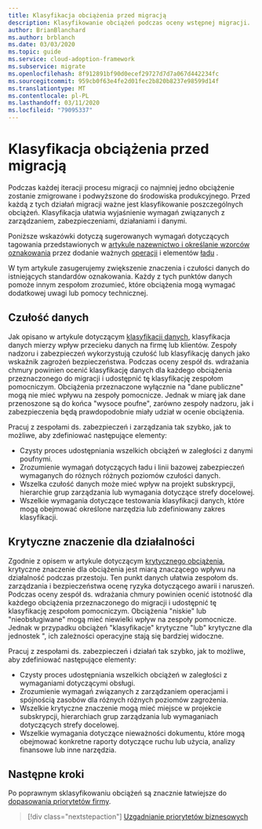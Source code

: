 ```yaml
---
title: Klasyfikacja obciążenia przed migracją
description: Klasyfikowanie obciążeń podczas oceny wstępnej migracji.
author: BrianBlanchard
ms.author: brblanch
ms.date: 03/03/2020
ms.topic: guide
ms.service: cloud-adoption-framework
ms.subservice: migrate
ms.openlocfilehash: 8f912891bf90d0ecef29727d7d7a067d442234fc
ms.sourcegitcommit: 959cb0f63e4fe2d01fec2b820b8237e98599d14f
ms.translationtype: MT
ms.contentlocale: pl-PL
ms.lasthandoff: 03/11/2020
ms.locfileid: "79095337"
---
```

# <a name="workload-classification-before-migration"></a>Klasyfikacja obciążenia przed migracją

Podczas każdej iteracji procesu migracji co najmniej jedno obciążenie zostanie zmigrowane i podwyższone do środowiska produkcyjnego. Przed każdą z tych działań migracji ważne jest klasyfikowanie poszczególnych obciążeń. Klasyfikacja ułatwia wyjaśnienie wymagań związanych z zarządzaniem, zabezpieczeniami, działaniami i danymi.

Poniższe wskazówki dotyczą sugerowanych wymagań dotyczących tagowania przedstawionych w [artykule nazewnictwo i określanie wzorców oznakowania](../../../ready/azure-best-practices/naming-and-tagging.md#metadata-tags) przez dodanie ważnych [operacji](../../../manage/considerations/criticality.md#criticality-scale) i elementów [ładu](../../../govern/guides/complex/prescriptive-guidance.md#resource-tagging) .

W tym artykule zasugerujemy zwiększenie znaczenia i czułości danych do istniejących standardów oznakowania. Każdy z tych punktów danych pomoże innym zespołom zrozumieć, które obciążenia mogą wymagać dodatkowej uwagi lub pomocy technicznej.

## <a name="data-sensitivity"></a>Czułość danych

Jak opisano w artykule dotyczącym [klasyfikacji danych](../../../govern/policy-compliance/data-classification.md), klasyfikacja danych mierzy wpływ przecieku danych na firmę lub klientów. Zespoły nadzoru i zabezpieczeń wykorzystują czułość lub klasyfikację danych jako wskaźnik zagrożeń bezpieczeństwa. Podczas oceny zespół ds. wdrażania chmury powinien ocenić klasyfikację danych dla każdego obciążenia przeznaczonego do migracji i udostępnić tę klasyfikację zespołom pomocniczym. Obciążenia przeznaczone wyłącznie na "dane publiczne" mogą nie mieć wpływu na zespoły pomocnicze. Jednak w miarę jak dane przenoszone są do końca "wysoce poufne", zarówno zespoły nadzoru, jak i zabezpieczenia będą prawdopodobnie miały udział w ocenie obciążenia.

Pracuj z zespołami ds. zabezpieczeń i zarządzania tak szybko, jak to możliwe, aby zdefiniować następujące elementy:

- Czysty proces udostępniania wszelkich obciążeń w zaległości z danymi poufnymi.
- Zrozumienie wymagań dotyczących ładu i linii bazowej zabezpieczeń wymaganych do różnych różnych poziomów czułości danych.
- Wszelka czułość danych może mieć wpływ na projekt subskrypcji, hierarchie grup zarządzania lub wymagania dotyczące strefy docelowej.
- Wszelkie wymagania dotyczące testowania klasyfikacji danych, które mogą obejmować określone narzędzia lub zdefiniowany zakres klasyfikacji.

## <a name="mission-criticality"></a>Krytyczne znaczenie dla działalności

Zgodnie z opisem w artykule dotyczącym [krytycznego obciążenia](../../../manage/considerations/criticality.md), krytyczne znaczenie dla obciążenia jest miarą znaczącego wpływu na działalność podczas przestoju. Ten punkt danych ułatwia zespołom ds. zarządzania i bezpieczeństwa ocenę ryzyka dotyczącego awarii i naruszeń. Podczas oceny zespół ds. wdrażania chmury powinien ocenić istotność dla każdego obciążenia przeznaczonego do migracji i udostępnić tę klasyfikację zespołom pomocniczym. Obciążenia "niskie" lub "nieobsługiwane" mogą mieć niewielki wpływ na zespoły pomocnicze. Jednak w przypadku obciążeń "klasyfikacje" krytyczne "lub" krytyczne dla jednostek ", ich zależności operacyjne stają się bardziej widoczne.

Pracuj z zespołami ds. zabezpieczeń i działań tak szybko, jak to możliwe, aby zdefiniować następujące elementy:

- Czysty proces udostępniania wszelkich obciążeń w zaległości z wymaganiami dotyczącymi obsługi.
- Zrozumienie wymagań związanych z zarządzaniem operacjami i spójnością zasobów dla różnych różnych poziomów zagrożenia.
- Wszelkie krytyczne znaczenie mogą mieć miejsce w projekcie subskrypcji, hierarchiach grup zarządzania lub wymaganiach dotyczących strefy docelowej.
- Wszelkie wymagania dotyczące nieważności dokumentu, które mogą obejmować konkretne raporty dotyczące ruchu lub użycia, analizy finansowe lub inne narzędzia.

## <a name="next-steps"></a>Następne kroki

Po poprawnym sklasyfikowaniu obciążeń są znacznie łatwiejsze do [dopasowania priorytetów firmy](./business-priorities.md).

> [!div class="nextstepaction"]
> [Uzgadnianie priorytetów biznesowych](./business-priorities.md)
